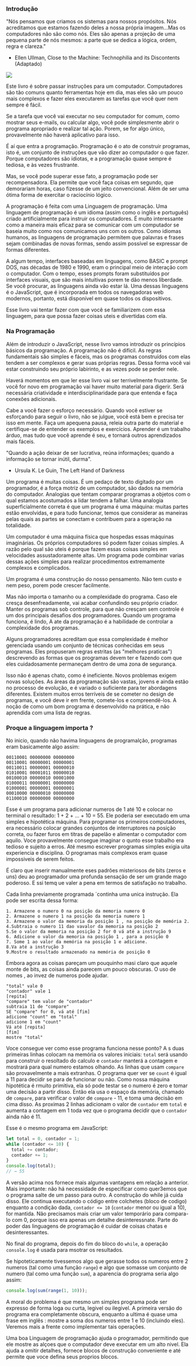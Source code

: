 ### Introdução

"Nós pensamos que criamos os sistemas para nossos propósitos. Nós acreditamos que estamos fazendo deles a nossa própria imagem...Mas os computadores não são como nós. Eles são apenas a projeção de uma pequena parte de nós mesmos: a parte que se dedica a lógica, ordem, regra e clareza."
-  Ellen Ullman, Close to the Machine: Technophilia and its Discontents (Adaptado)

![](https://github.com/marciosindeaux/Javscript-Eloquente-3/blob/introducao/Introdu%C3%A7%C3%A3o/statics/chapter_picture_00.jpg?raw=true)

Este livro é sobre passar instruções para um computador. Computadores são tão comuns quanto ferramentas hoje em dia, mas eles são um pouco mais complexos e fazer eles executarem as tarefas que você quer nem sempre é fácil.

Se a tarefa que você vai executar no seu computador for comum, como mostrar seus e-mails, ou calcular algo, você pode simplesmente abrir o programa apropriado e realizar tal ação. Porem, se for algo único, provavelmente não haverá aplicativo para isso.

É aí que entra a programação. Programação é o ato de construir programas, isto é, um conjunto de instruções que vão dizer ao computador o que fazer. Porque computadores são idiotas, e a programação quase sempre é tediosa, e às vezes frustrante.

Mas, se você pode superar esse fato, a programação pode ser recompensadora. Ela permite que você faça coisas em segundo, que demorariam horas, caso fizesse de um jeito convencional. Além de ser uma ótima forma de exercitar o raciocínio lógico.

A programação é feita com uma Linguagem de programação. Uma linguagem de programação é um idioma (assim como o inglês e português) criado artificialmente para instruir os computadores. É muito interessante como a maneira mais eficaz para se comunicar com um computador se baseia muito como nos comunicamos uns com os outros. Como idiomas humanos, as linguagens de programação permitem que palavras e frases sejam combinadas de novas formas, sendo assim possível se expressar de formas diferentes.

A algum tempo, interfaces baseadas em linguagens, como BASIC e prompt DOS, nas décadas de 1980 e 1990, eram o principal meio de interação com o computador. Com o tempo, esses prompts foram substituídos por interfaces visuais, que são mais intuitivas porem te dão menos liberdade. Se você procurar, as linguagens ainda vão estar lá. Uma dessas linguagens é o JavaScript, que é incorporada em todos os navegadoras web modernos, portanto, está disponível em quase todos os dispositivos.

Esse livro vai tentar fazer com que você se familiarizem com essa linguagem, para que possa fazer coisas uteis e divertidas com ela.

### Na Programação

Além de introduzir o JavaScript, nesse livro vamos introduzir os princípios básicos da programação. A programação  não é difícil. As regras fundamentais são simples e fáceis, mas os programas construídos com elas tendem a ser complexos e gerar suas próprias regras. Dessa forma você vai estar construindo seu próprio labirinto, e as vezes pode se perder nele.

Haverá momentos em que ler esse livro  vai ser terrivelmente frustrante. Se você for novo em programação vai haver muito material para digerir. Será necessária criatividade e interdisciplinaridade para que entenda e faça conexões adicionais.

Cabe a você fazer o esforço necessário. Quando você estiver se esforçando para seguir o livro, não se julgue, você está bem e precisa ter isso em mente. Faça um apequena pausa, releia outra parte do material e certifique-se de entender os exemplos e exercícios. Aprender é um trabalho árduo, mas tudo que você aprende é seu, e tornará outros aprendizados mais fáceis.

"Quando a ação deixar de ser lucrativa, reúna informações; quando a informação se tornar inútil, durma". 
- Ursula K. Le Guin, The Left Hand of Darkness

Um programa é muitas coisas. É um pedaço de texto digitado por um programador, é a força motriz de um computador, são dados na memória do computador. Analogias que tentam comparar programas a objetos com o qual estamos acostumados a lidar tendem a falhar. Uma analogia superficialmente correta é que um programa é uma máquina: muitas partes estão envolvidas, e para tudo funcionar, temos que considerar as maneiras pelas quais as partes se conectam e contribuem para a operação na totalidade.

Um computador é uma máquina física que hospedas essas máquinas imaginárias. Os próprios computadores só podem fazer coisas simples. A razão pelo qual são uteis é porque fazem essas coisas simples em velocidades assustadoramente altas. Um programa pode combinar varias dessas ações simples para realizar procedimentos extremamente complexos e complicados.

Um programa é uma construção do nosso pensamento. Não tem custo e nem peso, porem pode crescer facilmente.

Mas não importa o tamanho ou a complexidade do programa. Caso ele cresça desenfreadamente, vai acabar confundindo seu próprio criador. Manter os programas sob controle, para que não cresçam sem controle é um dos principais desafios dos programadores. Quando um programa funciona, é lindo, A ate da programação é a habilidade de controlar a complexidade dos programas.

Alguns programadores acreditam que essa complexidade é melhor gerenciada usando um conjunto de técnicas conhecidas em seus programas. Eles propuseram regras estritas (as "melhores praticas") descrevendo as formas que os programas devem ter e fazendo com que eles cuidadosamente permaneçam dentro de uma zona de segurança.

Isso não é apenas chato, como é ineficiente. Novos problemas exigem novas soluções. As áreas da programação são vastas, jovens e ainda estão no processo de evolução, e é variado o suficiente para ter abordagens diferentes. Existem muitos erros terríveis de se cometer no design de programas, e você deve ir em frente, comete-los e compreendê-los. A noção de como um bom programa é desenvolvido na prática, e não aprendida com uma lista de regras.

### Proque a linguagem importa ?

No inicio, quando não havima linguagens de programalção, programas eram basicamente algo assim:

```
00110001 00000000 00000000
00110001 00000001 00000001
00110011 00000001 00000010
01010001 00001011 00000010
00100010 00000010 00001000
01000011 00000001 00000000
01000001 00000001 00000001
00010000 00000010 00000000
01100010 00000000 00000000
```

Esse é um programa para adicionar numeros de 1 até 10 e colocar no terminal o resultado: 1 + 2 + ... + 10 = 55. Ele poderia ser executado em uma simples e hipotética máquina. Para programar os primeiros computadores, era necessário colocar grandes conjuntos de interruptores na posição correta, ou fazer furos em titras de papelão e alimentar o computador com aquilo. Voce provavelmente consegue imaginar o qunto esse trabalho era tedioso e sujeito a erros. Até mesmo escrever programas simples exigia uita experiencia e disciplina. O programas mais complexos eram quase impossiveis de serem feitos.

É claro que inserir manualmente eses padrões misteriosos de bits (zeros e uns) deu ao programador uma profunda sensação de ser um grande mago poderoso. E ssi temq ue valer a pena em termos de satisfação no trabalho.

Cada linha previamente programada ´continha uma unica instrução. Ela pode ser escrita dessa forma:
```
1. Armazene o numero 0 na posição da memoria numero 0
2. Armazene o numero 1 na posição da memoria numero 1
3. Armazene o valor da memoria da posição 1 , na posição de memória 2.
4.Subtraia o numero 11 dao vavalor da memoria na posição 2
5.Se o valor da memoria na posição 2 for 0 vá até a instrução 9
6. Adicione o valor da memoria na posição 1 , para a posição 0
7. Some 1 ao valor da memória na posição 1 e adicione.
8.Va até a instrução 3
9.Mostre o resultado armazenado na memória de posição 0
```

Embora agora as coisas pareçam um pouquinho masi claro que aquele monte de bits, as coisas ainda parecem um pouco obscuras. O uso de nomes , ao invez de numeros pode ajudar.

```
"total" vale 0
"contador" vale 1
[repita]
"compare" tem valor de "contador"
subtraia 11 de "compare"
SE "compare" for 0, vá até [fim]
adicione "count" em "total"
adicione 1 em "count"
Vá até [repita]
[fim]
mostre "total"
```

Voce consegue ver como esse programa funciona nesse ponto? A s duas primeiras linhas colocam na memória os valores iniciais: `total` será usando para construir o resoltado do calculo e `contador` manterá a contagem e mostrará para qual numero estamos olhando. As linhas que usam `compare` são provavelmente a mais extranhas. O programa quer ver se `count` é igual a 11 para decidir se para de funcionar ou não. Como nossa máquina hipotética é rmuito primitiva, ela só pode testar se o numero é zero e tomar uma decisão a partir disso. Então ela usa o espaço da memória, chamado de `compare`, para verificar o valor de `compare` - 11, e toma uma decisão em cima disso. As proximas 2 linhas adicionam o valor de `contador` em `total` e aumenta a contagem em 1 toda vez que o programa decidir que o `contador` ainda não é 11.

Esse é o mesmo programa em JavaScript: 

```js
let total = 0, contador = 1;
while (contador <= 10) {
  total += contador;
  contador += 1;
}
console.log(total);
// → 55
```

A versão acima nos fornece mais algumas vantagens em relação a anterior. Mais importante: não há necessidade de especificar como quer3emos que o programa salte de um passo para outro. A construção do while já cuida disso. Ele continua executando o código entre colchetes (bloco de codigo) enquanto a condição dada, `contador <= 10` (`contador` menor ou igual a 10), for mantida. Não precisamos mais criar um valor temporário para compara-lo com 0, porque isso era apenas um detalhe desinteressnate. Parte do poder das linguagens de programação é cuidar de coisas chatas e desinteressantes.

No final do programa, depois do fim do bloco do `while`, a operação `console.log` é usada para msotrar os resultados.

Se hipoteticamente tivessemos algo que gerasse todos os numeros entre 2 numeros (tal como uma função `range`) e algo que somasse um conjunto de numero (tal como uma função `sum`), a aparencia do programa seria algo assim:

```js
console.log(sum(range(1, 10)));
```

A moral do problema é que mesmo um simples programa pode ser expresso de forma loga ou curta, legivel ou ilegivel. A primeira versão do programa era completamente obscura, enquanto a ultima é quase uma frase em inglês : mostre a soma dos numeros entre 1 e 10 (incluindo eles). Veremos mais a frente como implementar tais operações.

Uma boa Linguagem de programação ajuda o programador, permitindo que ele mostre as alçoes que o computador deve executar em um alto nivel. Ela ajuda a omitir detalhes, fornece blocos de construção conveniente e até permite que voce defina seus proprios blocos.
